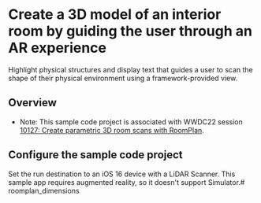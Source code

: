 # Create a 3D model of an interior room by guiding the user through an AR experience

Highlight physical structures and display text that guides a user to scan the shape of their physical environment using a framework-provided view.

## Overview

- Note: This sample code project is associated with WWDC22 session [10127: Create parametric 3D room scans with RoomPlan](https://developer.apple.com/wwdc22/10127).

## Configure the sample code project

Set the run destination to an iOS 16 device with a LiDAR Scanner. This sample app requires augmented reality, so it doesn't support Simulator.# roomplan_dimensions
